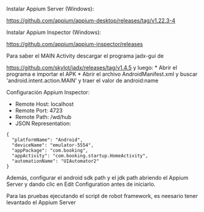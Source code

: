 Instalar Appium Server (Windows):

https://github.com/appium/appium-desktop/releases/tag/v1.22.3-4

Instalar Appium Inspector (Windows):

https://github.com/appium/appium-inspector/releases

Para saber el MAIN Activity descargar el programa jadx-gui de

https://github.com/skylot/jadx/releases/tag/v1.4.5 y luego:
    * Abrir el programa e importar el APK
    * Abrir el archivo AndroidManifest.xml y buscar 'android.intent.action.MAIN' y traer el valor de android:name


Configuración Appium Inspector:

- Remote Host: localhost
- Remote Port: 4723
- Remote Path: /wd/hub
- JSON Representation:
```
{
  "platformName": "Android",
  "deviceName": "emulator-5554",
  "appPackage": "com.booking",
  "appActivity": "com.booking.startup.HomeActivity",
  "automationName": "UIAutomator2"
}
```

Además, configurar el android sdk path y el jdk path abriendo el Appium Server y dando clic en Edit Configuration antes de iniciarlo.


Para las pruebas ejecutando el script de robot framework, es neesario tener levantado el Appium Server